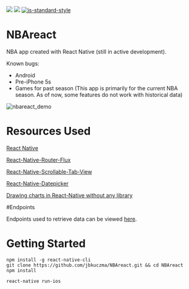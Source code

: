 ![](https://img.shields.io/github/issues/jbkuczma/NBAreact.svg?style=flat-square)
![](https://david-dm.org/jbkuczma/NBAreact.svg)
[![js-standard-style](https://img.shields.io/badge/code%20style-standard-brightgreen.svg?style=flat-square)](http://standardjs.com/)
# NBAreact
NBA app created with React Native (still in active development).

Known bugs:

* Android
* Pre-iPhone 5s
* Games for past season (This app is primarily for the current NBA season. As of now, some features do not work with historical data)

![nbareact_demo](https://github.com/jbkuczma/NBAreact/blob/master/NBAreact.gif)

# Resources Used
[React Native](https://github.com/facebook/react-native)

[React-Native-Router-Flux](https://github.com/aksonov/react-native-router-flux)

[React-Native-Scrollable-Tab-View](https://github.com/skv-headless/react-native-scrollable-tab-view)

[React-Native-Datepicker](https://github.com/xgfe/react-native-datepicker)

[Drawing charts in React-Native without any library](https://medium.com/@wwayne_me/let-s-drawing-charts-in-react-native-without-any-library-4c20ba38d8ab#.omrlj0xpx)

#Endpoints

Endpoints used to retrieve data can be viewed [here](https://github.com/jbkuczma/NBAreact/blob/master/ENDPOINTS.md).

# Getting Started

    npm install -g react-native-cli
    git clone https://github.com/jbkuczma/NBAreact.git && cd NBAreact
    npm install

    react-native run-ios
